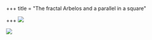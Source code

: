 +++
title = "The fractal Arbelos and a parallel in a square"

+++
[![](https://lh6.googleusercontent.com/-FXjTPn09z6w/Uwwp4NeFYJI/AAAAAAAAC3w/q5fu2QVqtwY/s800/Arbelos.jpg)](https://picasaweb.google.com/lh/photo/j-8Pm6FcJLt32HS-tw0I99MTjNZETYmyPJy0liipFm0?feat=embedwebsite)

[![](https://lh6.googleusercontent.com/-C2eTFVx2LoM/Uwwp4SgYI9I/AAAAAAAAC30/SPXWYoaqF-8/s800/Square_lattice.jpg)](https://picasaweb.google.com/lh/photo/FRVCbNLnEr8p-JVIz5p1N9MTjNZETYmyPJy0liipFm0?feat=embedwebsite)
